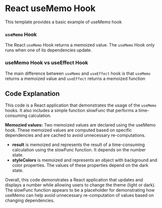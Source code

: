 # React useMemo Hook

This template provides a basic example of useMemo hook 

### ```useMemo``` Hook
The React ```useMemo``` Hook returns a memoized value.
The ```useMemo``` Hook only runs when one of its dependencies update.

### useMemo Hook vs useEffect Hook
The main difference between ```useMemo``` and ```useEffect``` hook is that ```useMemo``` returns a memoized value and ```useEffect``` returns a memoized function

## Code Explanation
This code is a React application that demonstrates the usage of the ```useMemo``` hooks. It also includes a simple function slowFunc that performs a time-consuming calculation.

**Memozied values:**
Two memoized values are declared using the useMemo hook. These memoized values are computed based on specific dependencies and are cached to avoid unnecessary re-computations.
- **result** is memoized and represents the result of a time-consuming calculation using the slowFunc function. It depends on the number state.
- **styleColors** is memoized and represents an object with background and color properties. The values of these properties depend on the dark state.

Overall, this code demonstrates a React application that updates and displays a number while allowing users to change the theme (light or dark). The slowFunc function appears to be a placeholder for demonstrating how useMemo can help avoid unnecessary re-computation of values based on changing dependencies. 
